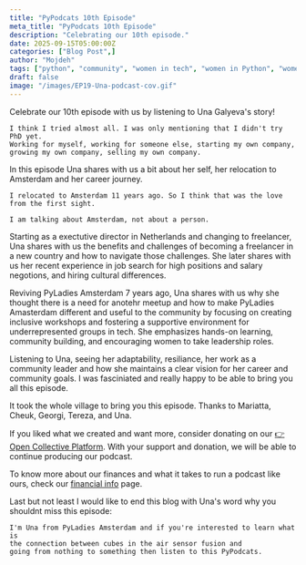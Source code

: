 ```yaml
---
title: "PyPodcats 10th Episode"
meta_title: "PyPodcats 10th Episode"
description: "Celebrating our 10th episode."
date: 2025-09-15T05:00:00Z
categories: ["Blog Post",]
author: "Mojdeh"
tags: ["python", "community", "women in tech", "women in Python", "women in open source","python underrespresnted groups"]
draft: false
image: "/images/EP19-Una-podcast-cov.gif"
---
```


Celebrate our 10th episode with us by listening to Una Galyeva's story!


 ```[text]
 I think I tried almost all. I was only mentioning that I didn't try PhD yet.
 Working for myself, working for someone else, starting my own company, growing my own company, selling my own company.
 ```

In this episode Una shares with us a bit about her self, her relocation to Amsterdam and her career journey. 

```[text]
I relocated to Amsterdam 11 years ago. So I think that was the love from the first sight.

I am talking about Amsterdam, not about a person.
```

Starting as a exectutive director in Netherlands and changing to freelancer, Una shares with us the benefits and challenges of becoming a freelancer in a new country and how to navigate those challenges. 
She later shares with us her recent experience in job search for high positions and salary negotions, and hiring cultural differences. 


Reviving PyLadies Amsterdam 7 years ago, Una shares with us why she thought there is a need for anotehr meetup and how to make PyLadies Amasterdam different and useful to the community by focusing on creating inclusive workshops and fostering a supportive environment for underrepresented groups in tech. She emphasizes hands-on learning, community building, and encouraging women to take leadership roles.


Listening to Una, seeing her adaptability, resiliance, her work as a community leader and how she maintains a clear vision for her career and community goals. I was fasciniated and really happy to be able to bring you all this episode. 


It took the whole village to bring you this episode. Thanks to Mariatta, Cheuk, Georgi, Tereza, and Una. 

If you liked what we created and want more, consider donating on our [👉Open Collective Platform](https://opencollective.com/pypodcats). With your support and donation, we will be able to continue producing our podcast. 

To know more about our finances and what it takes to run a podcast like ours, check our [financial info](/about/financials/) page.

Last but not least I would like to end this blog with Una's word why you shouldnt miss this episode: 

```[text]
I'm Una from PyLadies Amsterdam and if you're interested to learn what is
the connection between cubes in the air sensor fusion and
going from nothing to something then listen to this PyPodcats.
```


